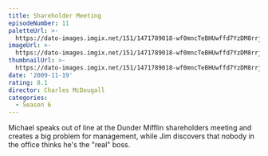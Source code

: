 ```yaml
---
title: Shareholder Meeting
episodeNumber: 11
paletteUrl: >-
  https://dato-images.imgix.net/151/1471789018-wf0mncTeBHUwffd7YzDM8rrjhPn.jpg?auto=enhance&ch=DPR%2CWidth&palette=json
imageUrl: >-
  https://dato-images.imgix.net/151/1471789018-wf0mncTeBHUwffd7YzDM8rrjhPn.jpg?auto=compress%2Cformat&ch=DPR%2CWidth&w=500
thumbnailUrl: >-
  https://dato-images.imgix.net/151/1471789018-wf0mncTeBHUwffd7YzDM8rrjhPn.jpg?auto=enhance&ch=DPR%2CWidth&fit=crop&fm=jpg&h=280&w=500
date: '2009-11-19'
rating: 8.1
director: Charles McDougall
categories:
  - Season 6
---
```


Michael speaks out of line at the Dunder Mifflin shareholders meeting and creates a big problem for management, while Jim discovers that nobody in the office thinks he's the "real" boss.